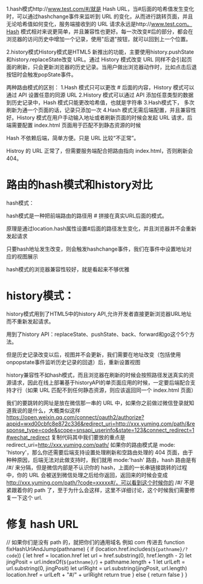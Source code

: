 1.hash模式http://www.test.com/#/就是 Hash URL，当#后面的哈希值发生变化时，可以通过hashchange事件来监听到 URL 的变化，从而进行跳转页面，并且无论哈希值如何变化，服务端接收到的 URL 请求永远是http://www.test.com。Hash 模式相对来说更简单，并且兼容性也更好。每一次改变#后的部分，都会在浏览器的访问历史中增加一个记录，使用"后退"按钮，就可以回到上一个位置。

2.history模式History模式是HTML5 新推出的功能，主要使用history.pushState和history.replaceState改变 URL。通过 History 模式改变 URL 同样不会引起页面的刷新，只会更新浏览器的历史记录。当用户做出浏览器动作时，比如点击后退按钮时会触发popState事件。


两种路由模式的区别：
1.Hash 模式只可以更改 # 后面的内容，History 模式可以通过 API 设置任意的同源 URL
2.History 模式可以通过 API 添加任意类型的数据到历史记录中，Hash 模式只能更改哈希值，也就是字符串
3.Hash模式下， 多次刷新为通一个页面的话，记录只添加一次
4.Hash 模式无需后端配置，并且兼容性好。History 模式在用户手动输入地址或者刷新页面的时候会发起 URL 请求，后端需要配置 index.html 页面用于匹配不到静态资源的时候

Hash 不依赖后端，简单方便。只是 URL 比较“不正常”。

Histroy 的 URL 正常了，但需要服务端配合把路由指向 index.html，否则刷新会 404。



# 路由的hash模式和history对比

hash模式：

hash模式是一种把前端路由的路径用 # 拼接在真实URL后面的模式。

原理是通过location.hash属性设置#后面的路径发生变化，并且浏览器并不会重新发起请求

只要hash地址发生改变，则会触发hashchange事件，我们在事件中设置地址对应的视图展示

hash模式的浏览器兼容性较好，就是看起来不够优雅

# history模式：

history模式用到了HTML5中的history API,允许开发者直接更新浏览器URL地址而不重新发起请求。

用到了history API：replaceState、pushState、back、forward和go这个5个方法。

但是历史记录改变以后，视图并不会更新，我们需要在地址改变（包括使用onpopstate事件监听历史记录的回退）后，重新设置视图

history兼容性不如hash模式，而且浏览器在刷新的时候会按照路径发送真实的资源请求，因此在线上部署基于historyAPI的单页面应用的时候，一定要后端配合支持才行（如果 URL 匹配不到任何静态资源，则应该返回同一个 index.html 页面）


我们的要跳转的网址是放在微信那一串的 URL 中，如果你之前做过微信登录就知道我说的是什么，大概类似这样
https://open.weixin.qq.com/connect/oauth2/authorize?appid=wxd00cbfc8e872c336&redirect_uri=http://xxx.yuming.com/path/&response_type=code&scope=snsapi_userinfo&state=123&connect_redirect=1#wechat_redirect
复制代码其中我们要放的重点是 redirect_uri=http://xxx.yuming.com/path/ 如果你的路由模式是 mode: 'history'，那么你还需要后端支持设置处理刷新和空路由处理的 404 页面，由于种种原因，后端无法对此做支持时，我们就用 mode:'hash' 路由，hash 路由是有 /#/ 来分隔，但是微信内部是不认识你的 hash，上面的一长串链接跳转的过程中，你的 URL 会被送到微信处理之后给你返回，返回来的时候会变成 http://xxx.yuming.com/path/?code=xxxxx#/，可以看到这个时候你的 /#/ 不是紧跟着你的 path 了，至于为什么会这样，这里不详细讨论，这个时候我们需要修复一下这个 url.

# 修复 hash URL
// 如果你们是没有 path 的，就把你们的通用域名 例如 com 传进去
function fixHashUrlAndJump(pathname) {
  if (location.href.includes(`${pathname}/?code`)) {
    let href = location.href
    let url = href.substring(0, href.length - 2)
    let jingPosit = url.indexOf(`${pathname}/`) + pathname.length + 1
    let urlLeft = url.substring(0, jingPosit)
    let urlRight = url.substring(jingPosit, url.length)
    location.href = urlLeft + "#/" + urlRight
    return true
  } else {
    return false
  }
}